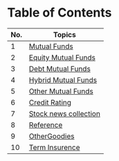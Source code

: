 # Table of Contents

| No. | Topics |
| --- | --------- |
|1  | [Mutual Funds](./mutualfunds.md)  |
|2  | [Equity Mutual Funds](./equityfunds.md)  |
|3  | [Debt Mutual Funds](./Debt.md)  |
|4  | [Hybrid Mutual Funds](./Hybrid.md)  |
|5  | [Other Mutual Funds](./Other.md)  |
|6  | [Credit Rating](./ratings.md) |
|7  | [Stock news collection](./stocksnews.md) |
|8  | [Reference](./Reference.md) |
|9  | [OtherGoodies](./OtherGoodies.md) |
|10 | [Term Insurence](./TermInsurence.md) |
